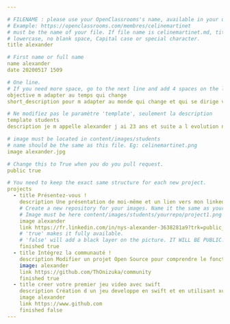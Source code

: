 ```yaml
---

# FILENAME : please use your OpenClassrooms's name, available in your url.
# Example: https://openclassrooms.com/membres/celinemartinet
# must be the name of your file. If file name is celinemartinet.md, title is celinemartinet.
# lowercase, no blank space, Capital case or special character.
title alexander

# First name or full name
name alexander
date 20200517 1509

# One line.
# If you need more space, go to the next line and add 4 spaces on the left, as in 'description'.
objective m adapter au temps qui change
short_description pour m adapter au monde qui change et qui se dirige vers une nouvelle ere

# Ne modifiez pas le paramètre 'template', seulement la description
template students
description je m appelle alexander j ai 23 ans et suite a l evolution numerique j ai decide de m adapter au monde qui change et qui se dirige vers une nouvelle ere

# image must be located in content/images/students
# name should be the same as this file. Eg: celinemartinet.png
image alexander.jpg

# Change this to True when you do you pull request.
public true

# You need to keep the exact same structure for each new project.
projects
  - title Présentez-vous !
    description Une présentation de moi-même et un lien vers mon linkedIn
    # Create a new repository for your images. Name it the same as your nickname and profile picture.
    # Image must be here content/images/students/yourrepo/project1.png
    image alexander
    link https://fr.linkedin.com/in/nys-alexander-3638281a9?trk=public_profile_samename_profile_profile-result-card_result-card_full-click
    # 'true' makes it fully available.
    # 'false' will add a black layer on the picture. IT WILL BE PUBLIC!
    finished true
  - title Intégrez la communauté !
    description Modifier un projet Open Source pour comprendre le fonctionnement de Git, de Github et des PR. 
    image: alexander
    link https://github.com/ThOnizuka/community 
    finished true
  - title creer votre premier jeu video avec swift
    description Création d un jeu developpe en swift et en utilisant xcode
    image alexander
    link https://www.github.com
    finished false
---
```

